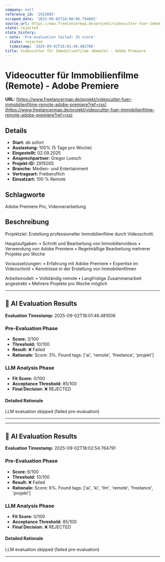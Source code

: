```yaml
---
company: null
reference_id: '2915005'
scraped_date: '2025-09-02T18:00:06.794602'
source_url: https://www.freelancermap.de/projekt/videocutter-fuer-immobilienfilme-remote-adobe-premiere?ref=rss
state: rejected
state_history:
- note: 'Pre-evaluation failed: 3% score'
  state: rejected
  timestamp: '2025-09-02T18:01:46.482786'
title: Videocutter für Immobilienfilme (Remote) - Adobe Premiere
---
```



# Videocutter für Immobilienfilme (Remote) - Adobe Premiere
**URL:** [https://www.freelancermap.de/projekt/videocutter-fuer-immobilienfilme-remote-adobe-premiere?ref=rss](https://www.freelancermap.de/projekt/videocutter-fuer-immobilienfilme-remote-adobe-premiere?ref=rss)
## Details
- **Start:** ab sofort
- **Auslastung:** 100% (5 Tage pro Woche)
- **Eingestellt:** 02.09.2025
- **Ansprechpartner:** Gregor Loesch
- **Projekt-ID:** 2915005
- **Branche:** Medien- und Entertainment
- **Vertragsart:** Freiberuflich
- **Einsatzart:** 100
                                                % Remote

## Schlagworte
Adobe Premiere Pro, Videoverarbeitung

## Beschreibung
Projektziel:
Erstellung professioneller Immobilienfilme durch Videoschnitt.

Hauptaufgaben:
• Schnitt und Bearbeitung von Immobilienvideos
• Verwendung von Adobe Premiere
• Regelmäßige Bearbeitung mehrerer Projekte pro Woche

Voraussetzungen:
• Erfahrung mit Adobe Premiere
• Expertise im Videoschnitt
• Kenntnisse in der Erstellung von Immobilienfilmen

Arbeitsmodell:
• Vollständig remote
• Langfristige Zusammenarbeit angestrebt
• Mehrere Projekte pro Woche möglich

---

## 🤖 AI Evaluation Results

**Evaluation Timestamp:** 2025-09-02T18:01:46.481006

### Pre-Evaluation Phase
- **Score:** 3/100
- **Threshold:** 10/100
- **Result:** ❌ Failed
- **Rationale:** Score: 3%. Found tags: ['ai', 'remote', 'freelance', 'projekt']

### LLM Analysis Phase
- **Fit Score:** 0/100
- **Acceptance Threshold:** 85/100
- **Final Decision:** ❌ REJECTED

#### Detailed Rationale
LLM evaluation skipped (failed pre-evaluation)

---


---

## 🤖 AI Evaluation Results

**Evaluation Timestamp:** 2025-09-02T18:02:54.764791

### Pre-Evaluation Phase
- **Score:** 6/100
- **Threshold:** 10/100
- **Result:** ❌ Failed
- **Rationale:** Score: 6%. Found tags: ['ai', 'ki', 'llm', 'remote', 'freelance', 'projekt']

### LLM Analysis Phase
- **Fit Score:** 0/100
- **Acceptance Threshold:** 85/100
- **Final Decision:** ❌ REJECTED

#### Detailed Rationale
LLM evaluation skipped (failed pre-evaluation)

---
